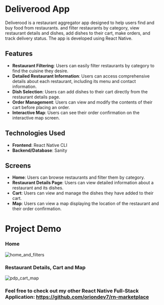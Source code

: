 # Deliverood App

Deliverood is a restaurant aggregator app designed to help users find and buy food from restaurants. and filter restaurants by category, view restaurant details and dishes, add dishes to their cart, make orders, and track delivery status. The app is developed using React Native.

## Features

- **Restaurant Filtering**: Users can easily filter restaurants by category to find the cuisine they desire.
- **Detailed Restaurant Information**: Users can access comprehensive details about each restaurant, including its menu and contact information.
- **Dish Selection**: Users can add dishes to their cart directly from the restaurant details page.
- **Order Management**: Users can view and modify the contents of their cart before placing an order.
- **Interactive Map**: Users can see their order confirmation on the interactive map screen.

## Technologies Used

- **Frontend**: React Native CLI
- **Backend/Database**: Sanity

## Screens

- **Home**: Users can browse restaurants and filter them by category.
- **Restaurant Details Page**: Users can view detailed information about a restaurant and its dishes.
- **Cart**: Users can view and manage the dishes they have added to their cart.
- **Map**: Users can view a map displaying the location of the restaurant and their order confirmation.

# Project Demo

### Home
![home_and_filters](https://github.com/oriondev7/rn-deliverood/assets/57668339/c198c576-3938-4539-87c3-5f48859a917d)

### Restaurant Details, Cart and Map
![pdp_cart_map](https://github.com/oriondev7/rn-deliverood/assets/57668339/71db588d-7011-4801-aa5b-2896bea7585f)

### Feel free to check out my other React Native Full-Stack Application: https://github.com/oriondev7/rn-marketplace
